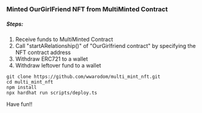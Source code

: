 ### Minted OurGirlFriend NFT from MultiMinted Contract

##### Steps:
1. Receive funds to MultiMinted Contract
2. Call "startARelationship()" of "OurGirlfriend contract" by specifying the NFT contract address  
3. Withdraw ERC721 to a wallet
4. Withdraw leftover fund to a wallet

```shell
git clone https://github.com/wwarodom/multi_mint_nft.git
cd multi_mint_nft
npm install
npx hardhat run scripts/deploy.ts
```

 Have fun!!